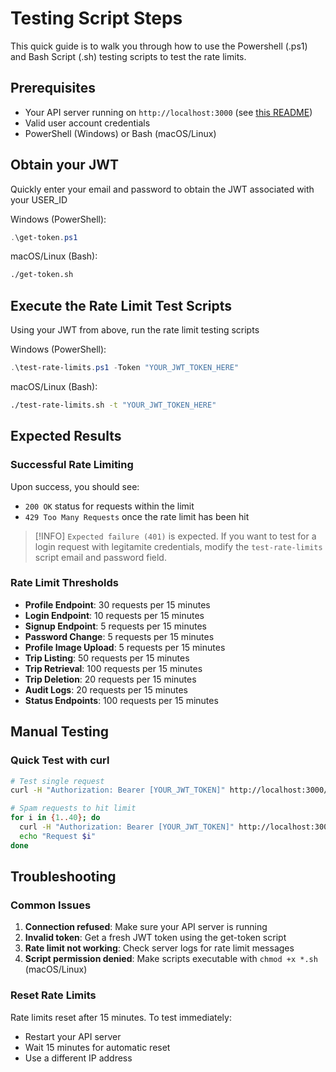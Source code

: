 # Testing Script Steps
This quick guide is to walk you through how to use the Powershell (.ps1) and Bash Script (.sh) testing scripts to test the rate limits.

## Prerequisites
- Your API server running on `http://localhost:3000` (see [this README](https://github.com/Rongbin99/PlanIT-API/blob/main/README.md))
- Valid user account credentials
- PowerShell (Windows) or Bash (macOS/Linux)

## Obtain your JWT
Quickly enter your email and password to obtain the JWT associated with your USER_ID

Windows (PowerShell):

```powershell
.\get-token.ps1
```

macOS/Linux (Bash):

```bash
./get-token.sh
```

## Execute the Rate Limit Test Scripts
Using your JWT from above, run the rate limit testing scripts

Windows (PowerShell):

```powershell
.\test-rate-limits.ps1 -Token "YOUR_JWT_TOKEN_HERE"
```

macOS/Linux (Bash):

```bash
./test-rate-limits.sh -t "YOUR_JWT_TOKEN_HERE"
```

## Expected Results

### Successful Rate Limiting
Upon success, you should see:
- `200 OK` status for requests within the limit
- `429 Too Many Requests` once the rate limit has been hit

> [!INFO]
> `Expected failure (401)` is expected. If you want to test for a login request with legitamite credentials, modify the `test-rate-limits` script email and password field.

### Rate Limit Thresholds
- **Profile Endpoint**: 30 requests per 15 minutes
- **Login Endpoint**: 10 requests per 15 minutes
- **Signup Endpoint**: 5 requests per 15 minutes
- **Password Change**: 5 requests per 15 minutes
- **Profile Image Upload**: 5 requests per 15 minutes
- **Trip Listing**: 50 requests per 15 minutes
- **Trip Retrieval**: 100 requests per 15 minutes
- **Trip Deletion**: 20 requests per 15 minutes
- **Audit Logs**: 20 requests per 15 minutes
- **Status Endpoints**: 100 requests per 15 minutes

## Manual Testing

### Quick Test with curl
```bash
# Test single request
curl -H "Authorization: Bearer [YOUR_JWT_TOKEN]" http://localhost:3000/api/user/profile

# Spam requests to hit limit
for i in {1..40}; do
  curl -H "Authorization: Bearer [YOUR_JWT_TOKEN]" http://localhost:3000/api/user/profile
  echo "Request $i"
done
```

## Troubleshooting

### Common Issues
1. **Connection refused**: Make sure your API server is running
2. **Invalid token**: Get a fresh JWT token using the get-token script
3. **Rate limit not working**: Check server logs for rate limit messages
4. **Script permission denied**: Make scripts executable with `chmod +x *.sh` (macOS/Linux)

### Reset Rate Limits
Rate limits reset after 15 minutes. To test immediately:
- Restart your API server
- Wait 15 minutes for automatic reset
- Use a different IP address
